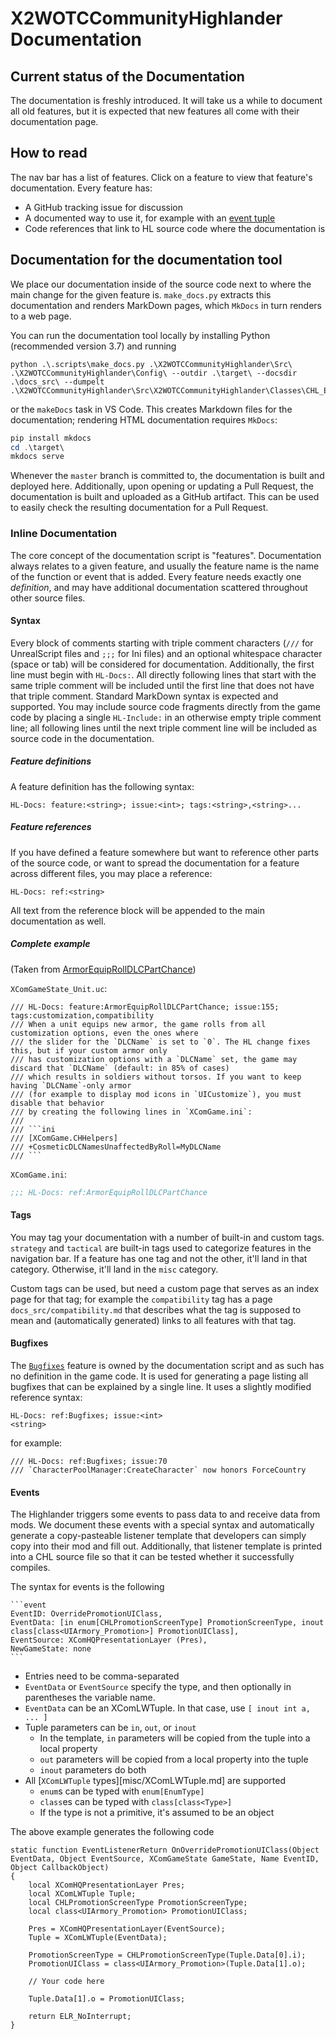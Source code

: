 # X2WOTCCommunityHighlander Documentation

## Current status of the Documentation

The documentation is freshly introduced. It will take us a while
to document all old features, but it is expected that new features all come
with their documentation page.

## How to read

The nav bar has a list of features. Click on a feature to view that feature's
documentation. Every feature has:

* A GitHub tracking issue for discussion
* A documented way to use it, for example with an [event tuple](events.md)
* Code references that link to HL source code where the documentation is

## Documentation for the documentation tool

We place our documentation inside of the source code next to where the main change
for the given feature is. `make_docs.py` extracts this documentation and renders
MarkDown pages, which `MkDocs` in turn renders to a web page.

You can run the documentation tool locally by installing Python (recommended version 3.7)
and running

    python .\.scripts\make_docs.py .\X2WOTCCommunityHighlander\Src\ .\X2WOTCCommunityHighlander\Config\ --outdir .\target\ --docsdir .\docs_src\ --dumpelt .\X2WOTCCommunityHighlander\Src\X2WOTCCommunityHighlander\Classes\CHL_Event_Compiletest.uc

or the `makeDocs` task in VS Code. This creates Markdown files for the documentation; rendering HTML documentation requires
`MkDocs`:

```powershell
pip install mkdocs
cd .\target\
mkdocs serve
```

Whenever the `master` branch is committed to, the documentation is built and deployed here.
Additionally, upon opening or updating a Pull Request, the documentation is built and uploaded as a GitHub artifact.
This can be used to easily check the resulting documentation for a Pull Request.

### Inline Documentation

The core concept of the documentation script is "features". Documentation always relates to a given
feature, and usually the feature name is the name of the function or event that is added. Every feature
needs exactly one *definition*, and may have additional documentation scattered throughout other source files.

#### Syntax

Every block of comments starting with triple comment characters (`///` for UnrealScript files and `;;;` for Ini files)
and an optional whitespace character (space or tab) will be considered for documentation. Additionally,
the first line must begin with `HL-Docs:`. All directly following lines that start with the same triple comment
will be included until the first line that does not have that triple comment. Standard MarkDown syntax is expected
and supported.
You may include source code fragments directly from the game code by placing a single `HL-Include:`
in an otherwise empty triple comment line; all following lines until the next triple comment line will
be included as source code in the documentation.

##### Feature definitions

A feature definition has the following syntax:

    HL-Docs: feature:<string>; issue:<int>; tags:<string>,<string>...

##### Feature references

If you have defined a feature somewhere but want to reference other parts of the source code, or want to
spread the documentation for a feature across different files, you may place a reference:

    HL-Docs: ref:<string>

All text from the reference block will be appended to the main documentation as well.

##### Complete example

(Taken from [ArmorEquipRollDLCPartChance](misc/ArmorEquipRollDLCPartChance.md))

`XComGameState_Unit.uc`:
```unrealscript
/// HL-Docs: feature:ArmorEquipRollDLCPartChance; issue:155; tags:customization,compatibility
/// When a unit equips new armor, the game rolls from all customization options, even the ones where
/// the slider for the `DLCName` is set to `0`. The HL change fixes this, but if your custom armor only
/// has customization options with a `DLCName` set, the game may discard that `DLCName` (default: in 85% of cases)
/// which results in soldiers without torsos. If you want to keep having `DLCName`-only armor
/// (for example to display mod icons in `UICustomize`), you must disable that behavior
/// by creating the following lines in `XComGame.ini`:
///
/// ```ini
/// [XComGame.CHHelpers]
/// +CosmeticDLCNamesUnaffectedByRoll=MyDLCName
/// ```
```

`XComGame.ini`:
```ini
;;; HL-Docs: ref:ArmorEquipRollDLCPartChance
```

#### Tags

You may tag your documentation with a number of built-in and custom tags.
`strategy` and `tactical` are built-in tags used to categorize features in
the navigation bar. If a feature has one tag and not the other, it'll land
in that category. Otherwise, it'll land in the `misc` category.

Custom tags can be used, but need a custom page that serves as an index page
for that tag; for example the `compatibility` tag has a page `docs_src/compatibility.md`
that describes what the tag is supposed to mean and (automatically generated) links
to all features with that tag.

#### Bugfixes

The [`Bugfixes`](Bugfixes.md) feature is owned by the documentation script and as such has
no definition in the game code. It is used for generating a page listing all
bugfixes that can be explained by a single line. It uses a slightly modified
reference syntax:

    HL-Docs: ref:Bugfixes; issue:<int>
    <string>

for example:

```unrealscript
/// HL-Docs: ref:Bugfixes; issue:70
/// `CharacterPoolManager:CreateCharacter` now honors ForceCountry
```

#### Events

The Highlander triggers some events to pass data to and receive data from mods. We document
these events with a special syntax and automatically generate a copy-pasteable listener template
that developers can simply copy into their mod and fill out. Additionally, that listener template is
printed into a CHL source file so that it can be tested whether it successfully compiles.

The syntax for events is the following

    ```event
    EventID: OverridePromotionUIClass,
    EventData: [in enum[CHLPromotionScreenType] PromotionScreenType, inout class[class<UIArmory_Promotion>] PromotionUIClass],
    EventSource: XComHQPresentationLayer (Pres),
    NewGameState: none
    ```

* Entries need to be comma-separated
* `EventData` or `EventSource` specify the type, and then optionally in parentheses the variable name.
* `EventData` can be an XComLWTuple. In that case, use `[ inout int a, ... ]`
* Tuple parameters can be `in`, `out`, or `inout`
    * In the template, `in` parameters will be copied from the tuple into a local property
    * `out` parameters will be copied from a local property into the tuple
    * `inout` parameters do both
* All [`XComLWTuple` types][misc/XComLWTuple.md] are supported
    * `enum`s can be typed with `enum[EnumType]`
    * `class`es can be typed with `class[class<Type>]`
    * If the type is not a primitive, it's assumed to be an object

The above example generates the following code

```unrealscript
static function EventListenerReturn OnOverridePromotionUIClass(Object EventData, Object EventSource, XComGameState GameState, Name EventID, Object CallbackObject)
{
	local XComHQPresentationLayer Pres;
	local XComLWTuple Tuple;
	local CHLPromotionScreenType PromotionScreenType;
	local class<UIArmory_Promotion> PromotionUIClass;

	Pres = XComHQPresentationLayer(EventSource);
	Tuple = XComLWTuple(EventData);

	PromotionScreenType = CHLPromotionScreenType(Tuple.Data[0].i);
	PromotionUIClass = class<UIArmory_Promotion>(Tuple.Data[1].o);

	// Your code here

	Tuple.Data[1].o = PromotionUIClass;

	return ELR_NoInterrupt;
}
```
